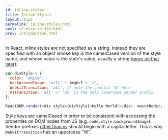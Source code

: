 ```yaml
---
id: inline-styles
title: Inline Styles
layout: tips
permalink: inline-styles.html
next: if-else-in-JSX.html
prev: introduction.html
---
```


In React, inline styles are not specified as a string. Instead they are specified with an object whose key is the camelCased version of the style name, and whose value is the style's value, usually a string ([more on that later](/react/blob/master/docs/tips/06-style-props-value-px.md)):

```js
var divStyle = {
  color: 'white',
  backgroundImage: 'url(' + imgUrl + ')',
  WebkitTransition: 'all', // note the capital 'W' here
  msTransition: 'all' // 'ms' is the only lowercase vendor prefix
};

ReactDOM.render(<div style={divStyle}>Hello World!</div>, mountNode);
```

Style keys are camelCased in order to be consistent with accessing the properties on DOM nodes from JS (e.g. `node.style.backgroundImage`). Vendor prefixes [other than `ms`](http://www.andismith.com/blog/2012/02/modernizr-prefixed/) should begin with a capital letter. This is why `WebkitTransition` has an uppercase "W".
